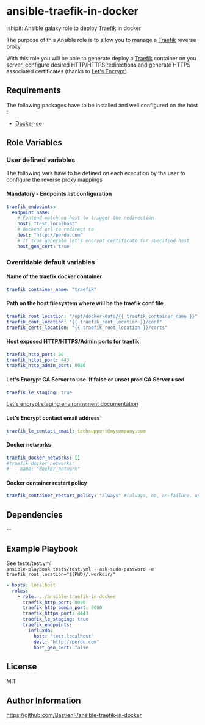 ansible-traefik-in-docker
=========
:shipit: Ansible galaxy role to deploy [Traefik](https://traefik.io/) in docker

The purpose of this Ansible role is to allow you to manage a
[Traefik](https://traefik.io/) reverse proxy.

With this role you will be able to generate deploy a [Traefik](https://traefik.io/) container on you server,
configure desired HTTP/HTTPS redirections and generate HTTPS associated certificates (thanks to [Let's Encrypt](https://letsencrypt.org/)).


Requirements
------------

The following packages have to be installed and well configured on the host :
- [Docker-ce](https://docs.docker.com/engine/installation/)

Role Variables
--------------

### User defined variables
The following vars have to be defined on each execution by the user to configure the reverse proxy mappings

#### Mandatory - Endpoints list configuration
```yaml
traefik_endpoints:
  endpoint_name:
    # Fontend match on host to trigger the redirection
    host: "test.localhost"
    # Backend url to redirect to
    dest: "http://perdu.com"
    # If true generate let's encrypt certificate for specified host
    host_gen_cert: true
```

### Overridable default variables
#### Name of the traefik docker container
```yaml
traefik_container_name: "traefik"
```

#### Path on the host filesystem where will be the traefik conf file
```yaml
traefik_root_location: "/opt/docker-data/{{ traefik_container_name }}"
traefik_conf_location: "{{ traefik_root_location }}/conf"
traefik_certs_location: "{{ traefik_root_location }}/certs"
```

#### Host exposed HTTP/HTTPS/Admin ports for traefik
```yaml
traefik_http_port: 80
traefik_https_port: 443
traefik_http_admin_port: 8080
```

#### Let's Encrypt CA Server to use. If false or unset prod CA Server used
```yaml
traefik_le_staging: true
```
[Let's encrypt staging environnement documentation](https://letsencrypt.org/docs/staging-environment/)

#### Let's Encrypt contact email address
```yaml
traefik_le_contact_email: techsupport@mycompany.com
```

#### Docker networks
```yaml
traefik_docker_networks: []
#traefik_docker_networks:
#  - name: "docker_network"
```

#### Docker container restart policy
```yaml
traefik_container_restart_policy: "always" #(always, no, on-failure, unless-stopped)
```

Dependencies
------------

--

Example Playbook
----------------

See tests/test.yml  
`ansible-playbook tests/test.yml --ask-sudo-password -e traefik_root_location="$(PWD)/.workdir/"`
```yaml
- hosts: localhost
  roles:
    - role: ../ansible-traefik-in-docker
      traefik_http_port: 8090
      traefik_http_admin_port: 8080
      traefik_https_port: 4443
      traefik_le_staging: true
      traefik_endpoints:
        influxdb:
          host: "test.localhost"
          dest: "http://perdu.com"
          host_gen_cert: false
```
License
-------

MIT

Author Information
------------------

https://github.com/BastienF/ansible-traefik-in-docker

